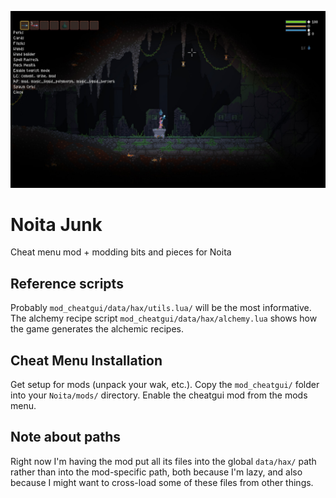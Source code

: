 ![Screenshot of the cheat menu as it appears in Noita](/screenshot.jpg?raw=true)

# Noita Junk
Cheat menu mod + modding bits and pieces for Noita

## Reference scripts
Probably `mod_cheatgui/data/hax/utils.lua/` will be the most informative.
The alchemy recipe script `mod_cheatgui/data/hax/alchemy.lua` shows how
the game generates the alchemic recipes.

## Cheat Menu Installation
Get setup for mods (unpack your wak, etc.). Copy the `mod_cheatgui/` folder
into your `Noita/mods/` directory. Enable the cheatgui mod from the mods
menu.

## Note about paths
Right now I'm having the mod put all its files into the global `data/hax/`
path rather than into the mod-specific path, both because I'm lazy, and
also because I might want to cross-load some of these files from other things.
